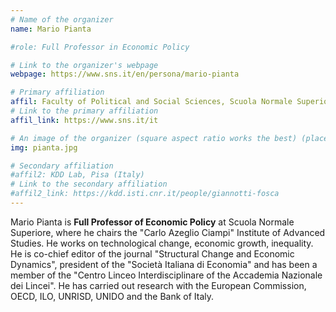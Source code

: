 ```yaml
---
# Name of the organizer
name: Mario Pianta

#role: Full Professor in Economic Policy 

# Link to the organizer's webpage
webpage: https://www.sns.it/en/persona/mario-pianta

# Primary affiliation
affil: Faculty of Political and Social Sciences, Scuola Normale Superiore, Florence (Italy)
# Link to the primary affiliation
affil_link: https://www.sns.it/it

# An image of the organizer (square aspect ratio works the best) (place in the `assets/img/organizers` directory)
img: pianta.jpg

# Secondary affiliation
#affil2: KDD Lab, Pisa (Italy)
# Link to the secondary affiliation
#affil2_link: https://kdd.isti.cnr.it/people/giannotti-fosca
---
```


Mario Pianta is **Full Professor of Economic Policy** at Scuola Normale Superiore, where he chairs the "Carlo Azeglio Ciampi" Institute of Advanced Studies. He works on technological change, economic growth, inequality. He is co-chief editor of the journal "Structural Change and Economic Dynamics", president of the "Società Italiana di Economia" and has been a member of the "Centro Linceo Interdisciplinare of the Accademia Nazionale dei Lincei". He has carried out research with the European Commission, OECD, ILO, UNRISD, UNIDO and the Bank of Italy. 